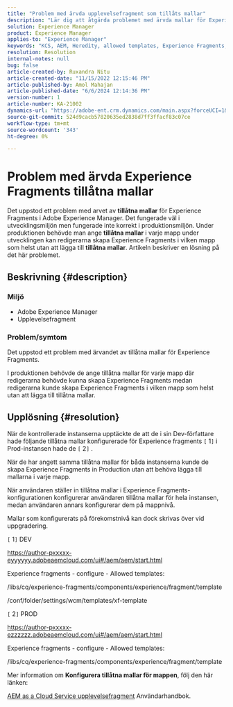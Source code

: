 ```yaml
---
title: "Problem med ärvda upplevelsefragment som tillåts mallar"
description: "Lär dig att åtgärda problemet med ärvda mallar för Experience Fragments i Adobe Experience Manager."
solution: Experience Manager
product: Experience Manager
applies-to: "Experience Manager"
keywords: "KCS, AEM, Heredity, allowed templates, Experience Fragments, Adobe Experience Manager"
resolution: Resolution
internal-notes: null
bug: false
article-created-by: Ruxandra Nitu
article-created-date: "11/15/2022 12:15:46 PM"
article-published-by: Amol Mahajan
article-published-date: "6/6/2024 12:14:36 PM"
version-number: 1
article-number: KA-21002
dynamics-url: "https://adobe-ent.crm.dynamics.com/main.aspx?forceUCI=1&pagetype=entityrecord&etn=knowledgearticle&id=4220bf37-df64-ed11-9561-6045bd006079"
source-git-commit: 524d9cacb57820635ed2838d7ff3ffacf83c07ce
workflow-type: tm+mt
source-wordcount: '343'
ht-degree: 0%

---
```


# Problem med ärvda Experience Fragments tillåtna mallar


Det uppstod ett problem med arvet av <b>tillåtna mallar</b> för Experience Fragments i Adobe Experience Manager. Det fungerade väl i utvecklingsmiljön men fungerade inte korrekt i produktionsmiljön. Under produktionen behövde man ange <b>tillåtna mallar</b> i varje mapp under utvecklingen kan redigerarna skapa Experience Fragments i vilken mapp som helst utan att lägga till <b>tillåtna mallar</b>. Artikeln beskriver en lösning på det här problemet.

## Beskrivning {#description}


### <b>Miljö</b>

- Adobe Experience Manager
- Upplevelsefragment




### <b>Problem/symtom</b>

Det uppstod ett problem med ärvandet av tillåtna mallar för Experience Fragments.

I produktionen behövde de ange tillåtna mallar för varje mapp där redigerarna behövde kunna skapa Experience Fragments medan redigerarna kunde skapa Experience Fragments i vilken mapp som helst utan att lägga till tillåtna mallar.


## Upplösning {#resolution}


När de kontrollerade instanserna upptäckte de att de i sin Dev-författare hade följande tillåtna mallar konfigurerade för Experience fragments `[` 1`]`  i Prod-instansen hade de `[` 2`]` .

När de har angett samma tillåtna mallar för båda instanserna kunde de skapa Experience Fragments in Production utan att behöva lägga till mallarna i varje mapp.



När användaren ställer in tillåtna mallar i Experience Fragments-konfigurationen konfigurerar användaren tillåtna mallar för hela instansen, medan användaren annars konfigurerar dem på mappnivå.

Mallar som konfigurerats på förekomstnivå kan dock skrivas över vid uppgradering.



`[` 1`]`  DEV

https://author-pxxxxx-eyyyyyy.adobeaemcloud.com/ui#/aem/aem/start.html

Experience fragments - configure - Allowed templates:

/libs/cq/experience-fragments/components/experience/fragment/template

/conf/folder/settings/wcm/templates/xf-template


`[` 2`]`  PROD

https://author-pxxxxx-ezzzzzz.adobeaemcloud.com/ui#/aem/aem/start.html

Experience fragments - configure - Allowed templates:

/libs/cq/experience-fragments/components/experience/fragment/template



Mer information om <b>Konfigurera tillåtna mallar för mappen</b>, följ den här länken:

[AEM as a Cloud Service upplevelsefragment](https://experienceleague.adobe.com/en/docs/experience-manager-cloud-service/content/sites/authoring/fragments/experience-fragments#configure-allowed-templates-folder) Användarhandbok.


